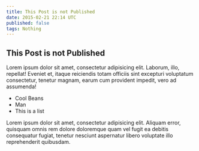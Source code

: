 ```yaml
---
title: This Post is not Published
date: 2015-02-21 22:14 UTC
published: false
tags: Nothing
---
```


## This Post is not Published

Lorem ipsum dolor sit amet, consectetur adipisicing elit. Laborum, illo, repellat! Eveniet et, itaque reiciendis totam officiis sint excepturi voluptatum consectetur, tenetur magnam, earum cum provident impedit, vero ad assumenda!

* Cool Beans
* Man
* This is a list

Lorem ipsum dolor sit amet, consectetur adipisicing elit. Aliquam error, quisquam omnis rem dolore doloremque quam vel fugit ea debitis consequatur fugiat, tenetur nesciunt aspernatur libero voluptate illo reprehenderit quibusdam.